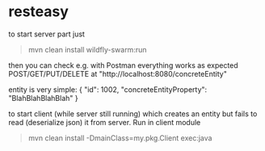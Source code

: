 # resteasy

to start server part just
> mvn clean install wildfly-swarm:run

then you can check e.g. with Postman everything works as expected POST/GET/PUT/DELETE at "http://localhost:8080/concreteEntity"

entity is very simple:
{
        "id": 1002,
        "concreteEntityProperty": "BlahBlahBlahBlah"
}

to start client (while server still running) which creates an entity but fails to read (deserialize json) it from server. Run
in client module
> mvn clean install -DmainClass=my.pkg.Client  exec:java